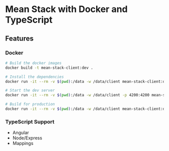 # Mean Stack with Docker and TypeScript

## Features
### Docker
```sh
# Build the docker images
docker build -t mean-stack-client:dev .

# Install the dependencies
docker run -it --rm -v $(pwd):/data -w /data/client mean-stack-client:dev yarn

# Start the dev server
docker run -it --rm -v $(pwd):/data -w /data/client -p 4200:4200 mean-stack-client:dev npm start

# Build for production
docker run -it --rm -v $(pwd):/data -w /data/client mean-stack-client:dev npm run build
```

### TypeScript Support
- Angular
- Node/Express
- Mappings
